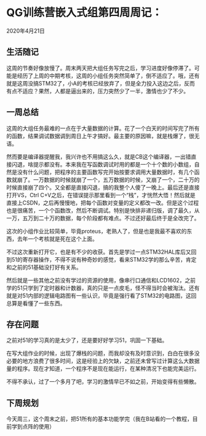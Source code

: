 # QG训练营嵌入式组第四周周记：
2020年4月21日

## 生活随记

这周的节奏好像放慢了。周末两天把大组任务写完之后，学习进度好像停滞了。可能是经历了上周的中期考核，这周的小组任务突然简单了，倒不适应了。哦，还有就是这周没搞STM32了，小A的考核已经放弃了，但是全力投入这边之后，反而有点不适应？果然，人都是逼出来的，压力突然少了一半，激情也少了不少。

## 一周总结

这周的大组任务最难的一点在于大量数据的计算。花了一个白天的时间写完了所有的函数，结果调试数据调到周日上午才搞好。最主要的原因嘛，就是栈爆了，很无语。

然而要是编译器提醒我，我兴许也不用搞这么久，就是CB这个编译器，一出错直接闪退，啥提示都没有。本来我在写函数调试时用的都是一个十个数的小数组，自然是没有什么问题，把程序的主要函数写完开始按要求调用大量数据时，有几个函数就崩了。一万数据的时候就崩了一个，五万数据的时候，又崩了一个，二十万的时候直接崩了四个。又全都是直接闪退，搞的我整个人傻了一晚上。最后还是直接打开VS，Ctrl C+V之后，在错误提示那里看到一个“栈”，才恍然大悟！然后就是直接上CSDN，之后再慢慢地，把每个函数对变量的定义都改一改。但是这个过程也是很痛苦，一个个函数改，然后不断调试。特别是快排非递归版，调了最久，从一万，五万到二十万的数据，每个阶段都有难点。不过还好最后终于是全改完了。

这次的小组作业比较简单，毕竟proteus，老熟人了，但是也是我最不喜欢的东西，去年一个考核就是死在这个上面。

不过这次重新打开它，也是有不少的收获。首先是学过一点STM32HAL库后又回到51的寄存器操作，不得不说有种奇妙的感觉，看来STM32学的那么辛苦，肯定和之前的51基础没打好有关系。

然后就是一些其他之前没有学过的资源的使用，像串行口通信和LCD1602，之前学的51只学到了定时器和计数器，真的只是一点皮毛，怪不得当时会被淘汰。还有就是对51内部的逻辑电路图有一些认识，毕竟是强行看了STM32的电路图，这回总算是看懂了一些东西。

## 存在问题

之前对51的学习真的是太少了，还是要好好学习51，巩固一下基础。

在写大组作业的时候，出现了爆栈的问题，而我却没有及时意识到，白白在很多没必要的地方浪费了很多时间，这是经验上的欠缺，之前还未曾写过计算这么大数据量的程序。现在才知道，一个程序不是现在能运行，在某种清况下也能完美运行。

不得不承认，过了一个多月了吧，学习的激情早已不如之前，开始变得有些懒散。

## 下周规划

今天周三，这个周末之前，把51所有的基本功能学完（我在B站看的一个教程，目前学到点阵的使用）



